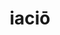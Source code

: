 ---
title: iaciō
meaning: to throw
ch: [ten, f1, f]
pos: verb
inf: iacere
secondppstem: iac
infend: ere
thirdpp: iēcī
fourthpp: iactus
conjugation: third
derivatives: eject, projector
sixms: I
six: y
---